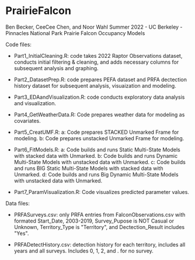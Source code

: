 # PrairieFalcon

Ben Becker, CeeCee Chen, and Noor Wahl
Summer 2022 - UC Berkeley - Pinnacles National Park Prairie Falcon Occupancy Models


Code files:
- Part1_InitialCleaning.R: code takes 2022 Raptor Observations dataset, conducts initial filtering & cleaning, and adds necessary columns for subsequent analysis and graphing.

- Part2_DatasetPrep.R: code prepares PEFA dataset and PRFA dectection history dataset for subsequent analysis, visuaization and modeling.

- Part3_EDAandVisualization.R: code conducts exploratory data analysis and visualization.

- Part4_GetWeatherData.R: Code prepares weather data for modeling as covariates.

- Part5_CreatUMF.R:
    a: Code prepares STACKED Unmarked Frame for modeling.
    b: Code prepares unstacked Unmarked Frame for modeling.
    
- Part6_FitModels.R:
    a: Code builds and runs Static Multi-State Models with stacked data with Unmarked.
    b: Code builds and runs Dynamic Multi-State Models with unstacked data with Unmarked.
    c: Code builds and runs BIG Static Multi-State Models with stacked data with Unmarked.
    d: Code builds and runs Big Dynamic Multi-State Models with unstacked data with Unmarked.
    
- Part7_ParamVisualization.R: Code visualizes predicted parameter values.




Data files:
- PRFASurveys.csv: only PRFA entries from FalconObservations.csv with formated Start_Date, 2003-2019, Survey_Pupose is NOT Casual or Unknown, Territory_Type is "Territory", and Dectection_Result includes "Yes".

- PRFADetectHistory.csv: detection history for each territory, includes all years and all surveys. Includes 0, 1, 2, and . for no survey.

